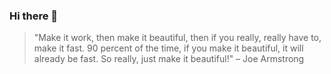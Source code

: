 ### Hi there 👋

<!--
**zhowzeng/zhowzeng** is a ✨ _special_ ✨ repository because its `README.md` (this file) appears on your GitHub profile.

Here are some ideas to get you started:

- 🔭 I’m currently working on ...
- 🌱 I’m currently learning ...
- 👯 I’m looking to collaborate on ...
- 🤔 I’m looking for help with ...
- 💬 Ask me about ...
- 📫 How to reach me: ...
- 😄 Pronouns: ...
- ⚡ Fun fact: ...
-->

> "Make it work, then make it beautiful, then if you really, really have to, make it fast. 90 percent of the time, if you make it beautiful, it will already be fast. So really, just make it beautiful!" – Joe Armstrong
